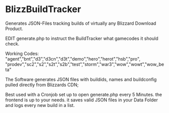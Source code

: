 # BlizzBuildTracker

Generates JSON-Files tracking builds of virtually any Blizzard Download Product.


EDIT generate.php to instruct the BuildTracker what gamecodes it should check.

Working Codes: "agent","bnt","d3","d3cn","d3t","demo","hero","herot","hsb","pro",
"prodev","sc2","s2","s2t","s2b","test","storm","war3","wow","wowt","wow_beta"

The Software generates JSON files with buildids, names and buildconfig pulled directly from Blizzards CDN;


Best used with a Cronjob set up to open generate.php every 5 Minutes. the frontend is up to your needs. it saves valid JSON files 
in your Data Folder and logs every new build in a list.
